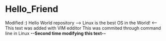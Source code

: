 # Hello_Friend
Modified :) Hello World repository 
--> Linux is the best OS in the World! <--
This text was added with VIM edditor
This was commited through command line in Linux
__--Second time modifying this text--__
